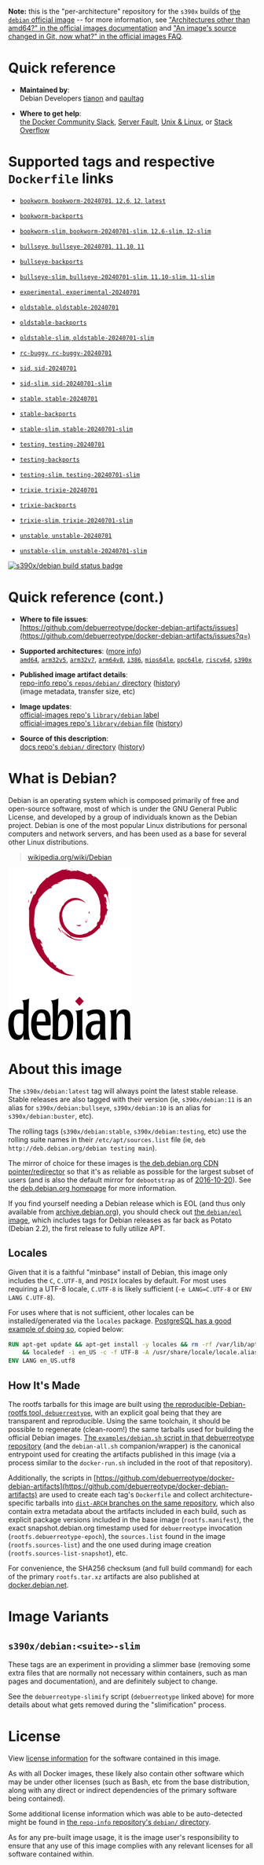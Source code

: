 <!--

********************************************************************************

WARNING:

    DO NOT EDIT "debian/README.md"

    IT IS AUTO-GENERATED

    (from the other files in "debian/" combined with a set of templates)

********************************************************************************

-->

**Note:** this is the "per-architecture" repository for the `s390x` builds of [the `debian` official image](https://hub.docker.com/_/debian) -- for more information, see ["Architectures other than amd64?" in the official images documentation](https://github.com/docker-library/official-images#architectures-other-than-amd64) and ["An image's source changed in Git, now what?" in the official images FAQ](https://github.com/docker-library/faq#an-images-source-changed-in-git-now-what).

# Quick reference

-	**Maintained by**:  
	Debian Developers [tianon](https://qa.debian.org/developer.php?login=tianon) and [paultag](https://qa.debian.org/developer.php?login=paultag)

-	**Where to get help**:  
	[the Docker Community Slack](https://dockr.ly/comm-slack), [Server Fault](https://serverfault.com/help/on-topic), [Unix & Linux](https://unix.stackexchange.com/help/on-topic), or [Stack Overflow](https://stackoverflow.com/help/on-topic)

# Supported tags and respective `Dockerfile` links

-	[`bookworm`, `bookworm-20240701`, `12.6`, `12`, `latest`](https://github.com/debuerreotype/docker-debian-artifacts/blob/3986ef6c2876d5e43c8a30a0f7695f735d0a13ed/bookworm/Dockerfile)

-	[`bookworm-backports`](https://github.com/debuerreotype/docker-debian-artifacts/blob/3986ef6c2876d5e43c8a30a0f7695f735d0a13ed/bookworm/backports/Dockerfile)

-	[`bookworm-slim`, `bookworm-20240701-slim`, `12.6-slim`, `12-slim`](https://github.com/debuerreotype/docker-debian-artifacts/blob/3986ef6c2876d5e43c8a30a0f7695f735d0a13ed/bookworm/slim/Dockerfile)

-	[`bullseye`, `bullseye-20240701`, `11.10`, `11`](https://github.com/debuerreotype/docker-debian-artifacts/blob/3986ef6c2876d5e43c8a30a0f7695f735d0a13ed/bullseye/Dockerfile)

-	[`bullseye-backports`](https://github.com/debuerreotype/docker-debian-artifacts/blob/3986ef6c2876d5e43c8a30a0f7695f735d0a13ed/bullseye/backports/Dockerfile)

-	[`bullseye-slim`, `bullseye-20240701-slim`, `11.10-slim`, `11-slim`](https://github.com/debuerreotype/docker-debian-artifacts/blob/3986ef6c2876d5e43c8a30a0f7695f735d0a13ed/bullseye/slim/Dockerfile)

-	[`experimental`, `experimental-20240701`](https://github.com/debuerreotype/docker-debian-artifacts/blob/3986ef6c2876d5e43c8a30a0f7695f735d0a13ed/experimental/Dockerfile)

-	[`oldstable`, `oldstable-20240701`](https://github.com/debuerreotype/docker-debian-artifacts/blob/3986ef6c2876d5e43c8a30a0f7695f735d0a13ed/oldstable/Dockerfile)

-	[`oldstable-backports`](https://github.com/debuerreotype/docker-debian-artifacts/blob/3986ef6c2876d5e43c8a30a0f7695f735d0a13ed/oldstable/backports/Dockerfile)

-	[`oldstable-slim`, `oldstable-20240701-slim`](https://github.com/debuerreotype/docker-debian-artifacts/blob/3986ef6c2876d5e43c8a30a0f7695f735d0a13ed/oldstable/slim/Dockerfile)

-	[`rc-buggy`, `rc-buggy-20240701`](https://github.com/debuerreotype/docker-debian-artifacts/blob/3986ef6c2876d5e43c8a30a0f7695f735d0a13ed/rc-buggy/Dockerfile)

-	[`sid`, `sid-20240701`](https://github.com/debuerreotype/docker-debian-artifacts/blob/3986ef6c2876d5e43c8a30a0f7695f735d0a13ed/sid/Dockerfile)

-	[`sid-slim`, `sid-20240701-slim`](https://github.com/debuerreotype/docker-debian-artifacts/blob/3986ef6c2876d5e43c8a30a0f7695f735d0a13ed/sid/slim/Dockerfile)

-	[`stable`, `stable-20240701`](https://github.com/debuerreotype/docker-debian-artifacts/blob/3986ef6c2876d5e43c8a30a0f7695f735d0a13ed/stable/Dockerfile)

-	[`stable-backports`](https://github.com/debuerreotype/docker-debian-artifacts/blob/3986ef6c2876d5e43c8a30a0f7695f735d0a13ed/stable/backports/Dockerfile)

-	[`stable-slim`, `stable-20240701-slim`](https://github.com/debuerreotype/docker-debian-artifacts/blob/3986ef6c2876d5e43c8a30a0f7695f735d0a13ed/stable/slim/Dockerfile)

-	[`testing`, `testing-20240701`](https://github.com/debuerreotype/docker-debian-artifacts/blob/3986ef6c2876d5e43c8a30a0f7695f735d0a13ed/testing/Dockerfile)

-	[`testing-backports`](https://github.com/debuerreotype/docker-debian-artifacts/blob/3986ef6c2876d5e43c8a30a0f7695f735d0a13ed/testing/backports/Dockerfile)

-	[`testing-slim`, `testing-20240701-slim`](https://github.com/debuerreotype/docker-debian-artifacts/blob/3986ef6c2876d5e43c8a30a0f7695f735d0a13ed/testing/slim/Dockerfile)

-	[`trixie`, `trixie-20240701`](https://github.com/debuerreotype/docker-debian-artifacts/blob/3986ef6c2876d5e43c8a30a0f7695f735d0a13ed/trixie/Dockerfile)

-	[`trixie-backports`](https://github.com/debuerreotype/docker-debian-artifacts/blob/3986ef6c2876d5e43c8a30a0f7695f735d0a13ed/trixie/backports/Dockerfile)

-	[`trixie-slim`, `trixie-20240701-slim`](https://github.com/debuerreotype/docker-debian-artifacts/blob/3986ef6c2876d5e43c8a30a0f7695f735d0a13ed/trixie/slim/Dockerfile)

-	[`unstable`, `unstable-20240701`](https://github.com/debuerreotype/docker-debian-artifacts/blob/3986ef6c2876d5e43c8a30a0f7695f735d0a13ed/unstable/Dockerfile)

-	[`unstable-slim`, `unstable-20240701-slim`](https://github.com/debuerreotype/docker-debian-artifacts/blob/3986ef6c2876d5e43c8a30a0f7695f735d0a13ed/unstable/slim/Dockerfile)

[![s390x/debian build status badge](https://img.shields.io/jenkins/s/https/doi-janky.infosiftr.net/job/multiarch/job/s390x/job/debian.svg?label=s390x/debian%20%20build%20job)](https://doi-janky.infosiftr.net/job/multiarch/job/s390x/job/debian/)

# Quick reference (cont.)

-	**Where to file issues**:  
	[https://github.com/debuerreotype/docker-debian-artifacts/issues](https://github.com/debuerreotype/docker-debian-artifacts/issues?q=)

-	**Supported architectures**: ([more info](https://github.com/docker-library/official-images#architectures-other-than-amd64))  
	[`amd64`](https://hub.docker.com/r/amd64/debian/), [`arm32v5`](https://hub.docker.com/r/arm32v5/debian/), [`arm32v7`](https://hub.docker.com/r/arm32v7/debian/), [`arm64v8`](https://hub.docker.com/r/arm64v8/debian/), [`i386`](https://hub.docker.com/r/i386/debian/), [`mips64le`](https://hub.docker.com/r/mips64le/debian/), [`ppc64le`](https://hub.docker.com/r/ppc64le/debian/), [`riscv64`](https://hub.docker.com/r/riscv64/debian/), [`s390x`](https://hub.docker.com/r/s390x/debian/)

-	**Published image artifact details**:  
	[repo-info repo's `repos/debian/` directory](https://github.com/docker-library/repo-info/blob/master/repos/debian) ([history](https://github.com/docker-library/repo-info/commits/master/repos/debian))  
	(image metadata, transfer size, etc)

-	**Image updates**:  
	[official-images repo's `library/debian` label](https://github.com/docker-library/official-images/issues?q=label%3Alibrary%2Fdebian)  
	[official-images repo's `library/debian` file](https://github.com/docker-library/official-images/blob/master/library/debian) ([history](https://github.com/docker-library/official-images/commits/master/library/debian))

-	**Source of this description**:  
	[docs repo's `debian/` directory](https://github.com/docker-library/docs/tree/master/debian) ([history](https://github.com/docker-library/docs/commits/master/debian))

# What is Debian?

Debian is an operating system which is composed primarily of free and open-source software, most of which is under the GNU General Public License, and developed by a group of individuals known as the Debian project. Debian is one of the most popular Linux distributions for personal computers and network servers, and has been used as a base for several other Linux distributions.

> [wikipedia.org/wiki/Debian](https://en.wikipedia.org/wiki/Debian)

![logo](https://raw.githubusercontent.com/docker-library/docs/b449be7df57e9ed9086bb5821bfb5d6cdc5d67a4/debian/logo.png)

# About this image

The `s390x/debian:latest` tag will always point the latest stable release. Stable releases are also tagged with their version (ie, `s390x/debian:11` is an alias for `s390x/debian:bullseye`, `s390x/debian:10` is an alias for `s390x/debian:buster`, etc).

The rolling tags (`s390x/debian:stable`, `s390x/debian:testing`, etc) use the rolling suite names in their `/etc/apt/sources.list` file (ie, `deb http://deb.debian.org/debian testing main`).

The mirror of choice for these images is [the deb.debian.org CDN pointer/redirector](https://deb.debian.org) so that it's as reliable as possible for the largest subset of users (and is also the default mirror for `debootstrap` as of [2016-10-20](https://anonscm.debian.org/cgit/d-i/debootstrap.git/commit/?id=9e8bc60ad1ccf3a25ce7890526b70059f3e770de)). See the [deb.debian.org homepage](https://deb.debian.org) for more information.

If you find yourself needing a Debian release which is EOL (and thus only available from [archive.debian.org](http://archive.debian.org)), you should check out [the `debian/eol` image](https://hub.docker.com/r/debian/eol/), which includes tags for Debian releases as far back as Potato (Debian 2.2), the first release to fully utilize APT.

## Locales

Given that it is a faithful "minbase" install of Debian, this image only includes the `C`, `C.UTF-8`, and `POSIX` locales by default. For most uses requiring a UTF-8 locale, `C.UTF-8` is likely sufficient (`-e LANG=C.UTF-8` or `ENV LANG C.UTF-8`).

For uses where that is not sufficient, other locales can be installed/generated via the `locales` package. [PostgreSQL has a good example of doing so](https://github.com/docker-library/postgres/blob/69bc540ecfffecce72d49fa7e4a46680350037f9/9.6/Dockerfile#L21-L24), copied below:

```dockerfile
RUN apt-get update && apt-get install -y locales && rm -rf /var/lib/apt/lists/* \
	&& localedef -i en_US -c -f UTF-8 -A /usr/share/locale/locale.alias en_US.UTF-8
ENV LANG en_US.utf8
```

## How It's Made

The rootfs tarballs for this image are built using [the reproducible-Debian-rootfs tool, `debuerreotype`](https://github.com/debuerreotype/debuerreotype), with an explicit goal being that they are transparent and reproducible. Using the same toolchain, it should be possible to regenerate (clean-room!) the same tarballs used for building the official Debian images. [The `examples/debian.sh` script in that debuerreotype repository](https://github.com/debuerreotype/debuerreotype/blob/master/examples/debian.sh) (and the `debian-all.sh` companion/wrapper) is the canonical entrypoint used for creating the artifacts published in this image (via a process similar to the `docker-run.sh` included in the root of that repository).

Additionally, the scripts in [https://github.com/debuerreotype/docker-debian-artifacts](https://github.com/debuerreotype/docker-debian-artifacts) are used to create each tag's `Dockerfile` and collect architecture-specific tarballs into [`dist-ARCH` branches on the same repository](https://github.com/debuerreotype/docker-debian-artifacts/branches), which also contain extra metadata about the artifacts included in each build, such as explicit package versions included in the base image (`rootfs.manifest`), the exact snapshot.debian.org timestamp used for `debuerreotype` invocation (`rootfs.debuerreotype-epoch`), the `sources.list` found in the image (`rootfs.sources-list`) and the one used during image creation (`rootfs.sources-list-snapshot`), etc.

For convenience, the SHA256 checksum (and full build command) for each of the primary `rootfs.tar.xz` artifacts are also published at [docker.debian.net](https://docker.debian.net/).

# Image Variants

## `s390x/debian:<suite>-slim`

These tags are an experiment in providing a slimmer base (removing some extra files that are normally not necessary within containers, such as man pages and documentation), and are definitely subject to change.

See the `debuerreotype-slimify` script (`debuerreotype` linked above) for more details about what gets removed during the "slimification" process.

# License

View [license information](https://www.debian.org/social_contract#guidelines) for the software contained in this image.

As with all Docker images, these likely also contain other software which may be under other licenses (such as Bash, etc from the base distribution, along with any direct or indirect dependencies of the primary software being contained).

Some additional license information which was able to be auto-detected might be found in [the `repo-info` repository's `debian/` directory](https://github.com/docker-library/repo-info/tree/master/repos/debian).

As for any pre-built image usage, it is the image user's responsibility to ensure that any use of this image complies with any relevant licenses for all software contained within.

